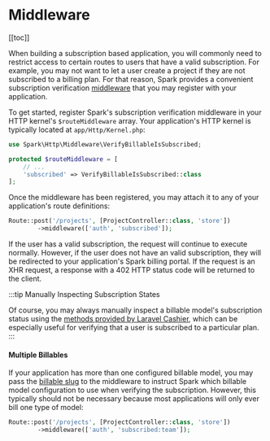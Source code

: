 # Middleware

[[toc]]

When building a subscription based application, you will commonly need to restrict access to certain routes to users that have a valid subscription. For example, you may not want to let a user create a project if they are not subscribed to a billing plan. For that reason, Spark provides a convenient subscription verification [middleware](https://laravel.com/docs/middleware) that you may register with your application.

To get started, register Spark's subscription verification middleware in your HTTP kernel's `$routeMiddleware` array. Your application's HTTP kernel is typically located at `app/Http/Kernel.php`:

```php
use Spark\Http\Middleware\VerifyBillableIsSubscribed;

protected $routeMiddleware = [
    // ...
    'subscribed' => VerifyBillableIsSubscribed::class
];
```

Once the middleware has been registered, you may attach it to any of your application's route definitions:

```php
Route::post('/projects', [ProjectController::class, 'store'])
        ->middleware(['auth', 'subscribed']);
```

If the user has a valid subscription, the request will continue to execute normally. However, if the user does not have an valid subscription, they will be redirected to your application's Spark billing portal. If the request is an XHR request, a response with a 402 HTTP status code will be returned to the client.

:::tip Manually Inspecting Subscription States

Of course, you may always manually inspect a billable model's subscription status using the [methods provided by Laravel Cashier](https://laravel.com/docs/cashier-paddle#checking-subscription-status), which can be especially useful for verifying that a user is subscribed to a particular plan.
:::

#### Multiple Billables

If your application has more than one configured billable model, you may pass the [billable slug](./configuration.md#billable-slugs) to the middleware to instruct Spark which billable model configuration to use when verifying the subscription. However, this typically should not be necessary because most applications will only ever bill one type of model:

```php
Route::post('/projects', [ProjectController::class, 'store'])
        ->middleware(['auth', 'subscribed:team']);
```
